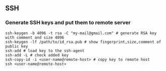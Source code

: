 ## SSH

### Generate SSH keys and put them to remote server
```shell
ssh-keygen -b 4096 -t rsa -C "my-mail@gmail.com" # generate RSA key with comment and size 4096
ssh-keygen -lf /path/to/id_rsa.pub # show fingerprint,size,comment of public key
ssh-add # load key to the ssh-agent
ssh-add -L # check added key
ssh-copy-id -i <user-name@remote-host> # copy key to remote host
ssh <user-name@remote-host>
```
